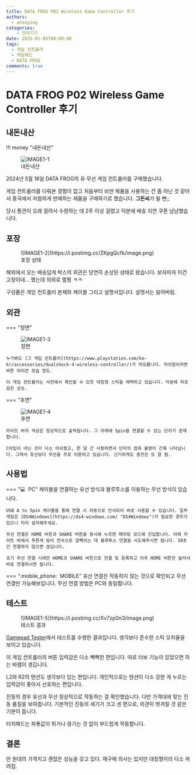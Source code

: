 ```yaml
---
title: DATA FROG P02 Wireless Game Controller 후기
authors:
  - annoying
categories:
    - 전자기기
date: 2025-01-05T00:00:00
tags:
  - 게임 컨트롤러
  - 게임패드
  - DATA FROG
comments: true
---
```


<!-- more -->

# DATA FROG P02 Wireless Game Controller 후기
## 내돈내산
!!! money "내돈내산"
    <figure markdown="span">
        ![IMAGE1-1](https://i.postimg.cc/KcdwQVDr/image.png)
        <figcaption>내돈내산</figcaption>
    </figure>

2024년 5월 16일 DATA FROG의 유&middot;무선 게임 컨트롤러를 구매했습니다.

게임 컨트롤러를 다뤄본 경험이 없고 처음부터 비싼 제품을 사용하는 건 좀 아닌 것 같아서 중국에서 저렴하게 판매하는 제품을 구매하기로 했습니다. **그돈씨**가 될 뻔;;

당시 통관이 오래 걸려서 수령하는 데 2주 이상 걸렸고 덕분에 배송 지연 쿠폰 냠냠했습니다.

## 포장
<figure markdown="span">
    ![IMAGE1-2](https://i.postimg.cc/ZKpgQcfk/image.png)
    <figcaption>포장 상태</figcaption>
</figure>

해외에서 오는 배송답게 박스의 외관은 당연히 손상된 상태로 왔습니다. 보자마자 이건 고장이네... 했는데 의외로 멀쩡 ㅋㅋ

구성품은 게임 컨트롤러 본체와 케이블 그리고 설명서입니다. 설명서는 잃어버림.

## 외관
=== "정면"
    <figure markdown="span">
        ![IMAGE1-3](https://i.postimg.cc/sgz8Ch8M/image.png)
        <figcaption>정면</figcaption>
    </figure>

    누가봐도 [그 게임 컨트롤러](https://www.playstation.com/ko-kr/accessories/dualshock-4-wireless-controller/)가 떠오릅니다. 차이점이라면 버튼 아이콘 모습 정도.

    이 게임 컨트롤러는 사진에서 확인할 수 있듯 대칭형 스틱을 채택하고 있습니다. 덕분에 피로감은 상승.
=== "후면"
    <figure markdown="span">
        ![IMAGE1-4](https://i.postimg.cc/Qdqz8MG0/image.png)
        <figcaption>후면</figcaption>
    </figure>

    라이트 바의 색상은 정상적으로 출력됩니다. 그 아래에 5pin을 연결할 수 있는 단자가 존재합니다.

    C타입이 아닌 것이 다소 아쉬웠고, 한 달 간 사용하면서 단자의 접촉 불량이 간혹 나타납니다. 그래서 유선보다 무선을 주로 이용하고 있습니다. 신기하게도 충전은 또 잘 됨.

## 사용법
=== ":computer:&nbsp;&nbsp;PC"
    케이블을 연결하는 유선 방식과 블루투스를 이용하는 무선 방식이 있습니다.

    USB A to 5pin 케이블을 통해 연결 시 자동으로 인식되어 바로 사용할 수 있습니다. 일부 게임은 [DS4Windows](https://ds4-windows.com/ "DS4Windows")가 필요한 경우가 있으니 미리 설치해주세요.

    무선 연결은 HOME 버튼과 SHARE 버튼을 동시에 누르면 페어링 모드에 진입합니다. 이때 라이트 바에서 푸른색 빛이 연속으로 깜빡이는 데 블루투스 연결을 시도해주시면 됩니다. 30초간 연결하지 않으면 끊깁니다.

    초기 무선 연결 시에만 HOME과 SHARE 버튼으로 연결 및 등록하고 이후 HOME 버튼만 눌러서 바로 연결하시면 됩니다.
=== ":mobile_phone:&nbsp;&nbsp;MOBILE"
    유선 연결은 작동하지 않는 것으로 확인되고 무선 연결만 가능해보입니다. 무선 연결 방법은 PC와 동일합니다.

## 테스트
<figure markdown="span">
    ![IMAGE1-5](https://i.postimg.cc/Xv7zp0n3/image.png)
    <figcaption>테스트 결과</figcaption>
</figure>

[Gamepad Tester](https://hardwaretester.com/gamepad "Gamepad Tester")에서 테스트를 수행한 결과입니다. 생각보다 준수한 스틱 오차율을 보이고 있습니다.

이 게임 컨트롤러의 버튼 입력감은 다소 뻑뻑한 편입니다. 따로 터보 기능이 있었으면 하는 바램이 생깁니다.

L2와 R2의 텐션도 생각보다 있는 편입니다. 개인적으로는 텐션이 다소 강한 게 누르는 입력감이 좋아서 선호하는 편입니다.

진동의 경우 유선과 무선 정상적으로 작동하는 걸 확인했습니다. 다만 가격대에 맞는 진동 품질을 보여줍니다. 기본적인 진동의 세기가 크고 센 편으로, 외관이 벗겨질 것 같은 기분이 듭니다.

터치패드는 좌푯값이 튀거나 끊기는 것 없이 부드럽게 작동합니다.

## 결론
만 원대의 가격치고 괜찮은 성능을 갖고 있다. 재구매 의사는 있지만 대칭형이라 다소 꺼려짐.